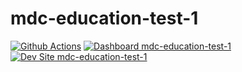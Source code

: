 # mdc-education-test-1

[![Github Actions](https://github.com/crdavis/mdc-education-test-1/actions/workflows/build_deploy_and_test.yml/badge.svg)](https://github.com/crdavis/mdc-education-test-1/actions/workflows/build_deploy_and_test.yml)
[![Dashboard mdc-education-test-1](https://img.shields.io/badge/dashboard-mdc_education_test_1-yellow.svg)](https://dashboard.pantheon.io/sites/c6e4b1cb-f048-4bc4-be34-6919a9dd487b#dev/code)
[![Dev Site mdc-education-test-1](https://img.shields.io/badge/site-mdc_education_test_1-blue.svg)](http://dev-mdc-education-test-1.pantheonsite.io/)